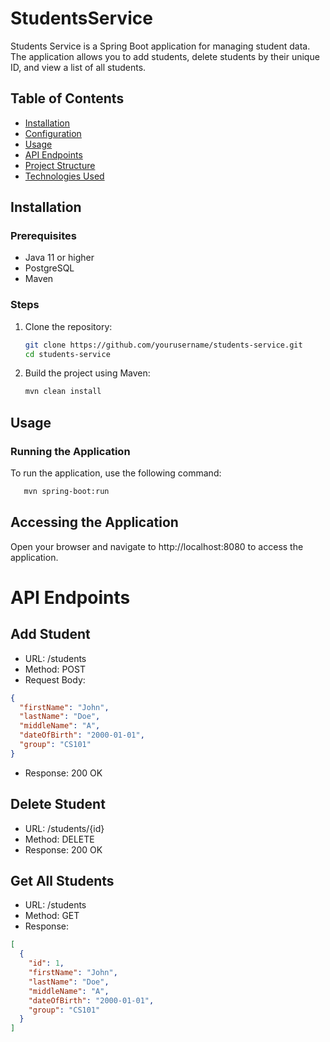 # StudentsService
Students Service is a Spring Boot application for managing student data. The application allows you to add students, delete students by their unique ID, and view a list of all students.

## Table of Contents
- [Installation](#installation)
- [Configuration](#configuration)
- [Usage](#usage)
- [API Endpoints](#api-endpoints)
- [Project Structure](#project-structure)
- [Technologies Used](#technologies-used)

## Installation

### Prerequisites
- Java 11 or higher
- PostgreSQL
- Maven

### Steps
1. Clone the repository:
   ```bash
   git clone https://github.com/yourusername/students-service.git
   cd students-service
   ```
2. Build the project using Maven:
   ```bash
   mvn clean install
   ```
## Usage
### Running the Application
To run the application, use the following command:
```bash
   mvn spring-boot:run
  ```
## Accessing the Application
Open your browser and navigate to http://localhost:8080 to access the application.

# API Endpoints
## Add Student
* URL: /students
* Method: POST
* Request Body:
```json
{
  "firstName": "John",
  "lastName": "Doe",
  "middleName": "A",
  "dateOfBirth": "2000-01-01",
  "group": "CS101"
}
```
* Response: 200 OK

## Delete Student
* URL: /students/{id}
* Method: DELETE
* Response: 200 OK

## Get All Students
* URL: /students
* Method: GET
* Response:
```json
[
  {
    "id": 1,
    "firstName": "John",
    "lastName": "Doe",
    "middleName": "A",
    "dateOfBirth": "2000-01-01",
    "group": "CS101"
  }
]
```

